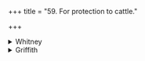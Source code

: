 +++
title = "59. For protection to cattle."

+++

<details><summary>Whitney</summary>

### Comment
Found also in Pāipp. xix. Reckoned by Kāuś. (9. 2) to the bṛhachānti gaṇa, and used (41. 14), with vi. 19, 23, 24, etc., for good fortune; and also (50. 13), with vi. 1, 3, etc., in a similar rite.


### Translations
Translated: Grill, 65, 163; Griffith, i. 277; Bloomfield, 144, 490.
</details>

<details><summary>Griffith</summary>

A charm to protect cattle and men
</details>
